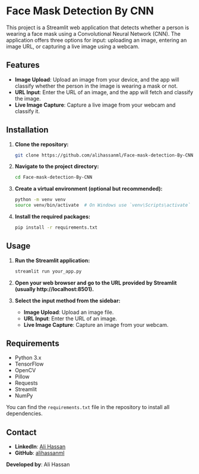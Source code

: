 # Face Mask Detection By CNN

This project is a Streamlit web application that detects whether a person is wearing a face mask using a Convolutional Neural Network (CNN). The application offers three options for input: uploading an image, entering an image URL, or capturing a live image using a webcam.

## Features

- **Image Upload**: Upload an image from your device, and the app will classify whether the person in the image is wearing a mask or not.
- **URL Input**: Enter the URL of an image, and the app will fetch and classify the image.
- **Live Image Capture**: Capture a live image from your webcam and classify it.

## Installation

1. **Clone the repository:**

    ```bash
    git clone https://github.com/alihassanml/Face-mask-detection-By-CNN.git
    ```

2. **Navigate to the project directory:**

    ```bash
    cd Face-mask-detection-By-CNN
    ```

3. **Create a virtual environment (optional but recommended):**

    ```bash
    python -m venv venv
    source venv/bin/activate  # On Windows use `venv\Scripts\activate`
    ```

4. **Install the required packages:**

    ```bash
    pip install -r requirements.txt
    ```

## Usage

1. **Run the Streamlit application:**

    ```bash
    streamlit run your_app.py
    ```

2. **Open your web browser and go to the URL provided by Streamlit (usually http://localhost:8501).**

3. **Select the input method from the sidebar:**
   - **Image Upload**: Upload an image file.
   - **URL Input**: Enter the URL of an image.
   - **Live Image Capture**: Capture an image from your webcam.

## Requirements

- Python 3.x
- TensorFlow
- OpenCV
- Pillow
- Requests
- Streamlit
- NumPy

You can find the `requirements.txt` file in the repository to install all dependencies.

## Contact

- **LinkedIn**: [Ali Hassan](https://www.linkedin.com/in/alihassanml)
- **GitHub**: [alihassanml](https://github.com/alihassanml)

**Developed by**: Ali Hassan
